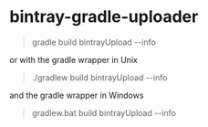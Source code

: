 # bintray-gradle-uploader

> gradle build bintrayUpload --info

or with the gradle wrapper in Unix

> ./gradlew build bintrayUpload --info

and the gradle wrapper in Windows

> gradlew.bat build bintrayUpload --info